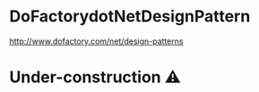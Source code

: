 # DoFactorydotNetDesignPattern
http://www.dofactory.com/net/design-patterns

# Under-construction :warning:
